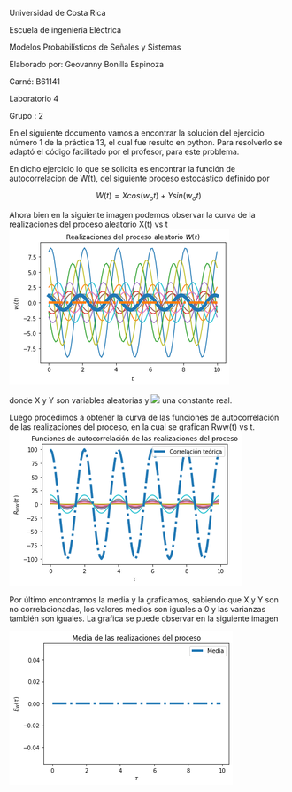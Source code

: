 Universidad de Costa Rica

Escuela de ingeniería Eléctrica

Modelos Probabilísticos de Señales y Sistemas

Elaborado por: Geovanny Bonilla Espinoza

Carné: B61141

Laboratorio 4

Grupo : 2




En el siguiente documento vamos a encontrar la solución del ejercicio número 1 de la práctica 13, el cual fue resulto en python. Para resolverlo se adaptó el código facilitado por el profesor, para este problema. 

En dicho ejercicio lo que se solicita es encontrar
la función de autocorrelacion de W(t), del siguiente proceso estocástico definido por 

$$ W(t) = Xcos(w_ot) + Ysin(w_ot) $$

Ahora bien en la siguiente imagen podemos observar la curva de la realizaciones del proceso aleatorio X(t) vs t
![GitHub](/1.png) 

donde X y Y son variables aleatorias y <img src="https://latex.codecogs.com/svg.latex?\omega_0"/> una constante real.

Luego procedimos a obtener la curva de las funciones de autocorrelación de las realizaciones del proceso, en la cual se grafican Rww(t) vs t.
![GitHub](/2.png)  


Por último encontramos la media y la graficamos, sabiendo que X y Y son no correlacionadas, los valores medios son iguales a 0 y las varianzas también son iguales. La grafica se puede observar en la siguiente imagen

![GitHub](/4.png)  




